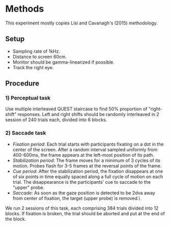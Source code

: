 # Methods

This experiment mostly copies Lisi and Cavanagh's (2015) methodology.

## Setup

- Sampling rate of 1kHz. 
- Distance to screen 60cm. 
- Monitor should be gamma-linearized if possible.
- Track the right eye. 

## Procedure

### 1) Perceptual task

Use multiple interleaved QUEST staircase to find 50% proportion of "right-shift" responses. Left and right shifts 
should be randomly interleaved in 2 session of 240 trials each, divided into 6 blocks. 


### 2) Saccade task

- _Fixation period_: Each trial starts with participants fixating on a dot in the center of the screen. After a random interval sampled uniformly from 400-600ms, the frame appears at the left-most position of its path.
- _Stabilization period_: The frame moves for a minimum of 3 cycles of its motion. Probes flash for 3-5 frames at the reversal points of the frame.
- _Cue period_: After the stabilization period, the fixation disappears at one of six points in time equally spaced along a full cycle of motion on each trial. The disappearance is the participants' cue to saccade to the "upper" probe.
- _Saccade_: As soon as the gaze position is detected to be 2dva away from center of fixation, the target (upper probe) is removed.\

We run 2 sessions of this task, each comprising 384 trials divided into 12 blocks. If fixation is broken, the trial should be aborted and put at the end of the block.